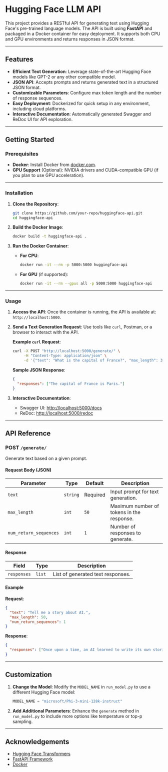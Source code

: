 # Hugging Face LLM API

This project provides a RESTful API for generating text using Hugging Face's pre-trained language models. The API is built using **FastAPI** and packaged in a Docker container for easy deployment. It supports both CPU and GPU environments and returns responses in JSON format.

---

## Features

- **Efficient Text Generation**: Leverage state-of-the-art Hugging Face models like GPT-2 or any other compatible model.
- **JSON API**: Accepts prompts and returns generated text in a structured JSON format.
- **Customizable Parameters**: Configure max token length and the number of response sequences.
- **Easy Deployment**: Dockerized for quick setup in any environment, including cloud platforms.
- **Interactive Documentation**: Automatically generated Swagger and ReDoc UI for API exploration.

---

## Getting Started

### Prerequisites

- **Docker**: Install Docker from [docker.com](https://www.docker.com/).
- **GPU Support** (Optional): NVIDIA drivers and CUDA-compatible GPU (if you plan to use GPU acceleration).

---

### Installation

1. **Clone the Repository**:
   ```bash
   git clone https://github.com/your-repo/huggingface-api.git
   cd huggingface-api
   ```

2. **Build the Docker Image**:

   ```bash
   docker build -t huggingface-api .
   ```

3. **Run the Docker Container**:
   - **For CPU**:
     ```bash
     docker run -it --rm -p 5000:5000 huggingface-api
     ```
   - **For GPU** (if supported):
     ```bash
     docker run -it --rm --gpus all -p 5000:5000 huggingface-api
     ```

---

### Usage

1. **Access the API**:
   Once the container is running, the API is available at: `http://localhost:5000`.

2. **Send a Text Generation Request**:
   Use tools like `curl`, Postman, or a browser to interact with the API.

   **Example `curl` Request**:

   ```bash
   curl -X POST "http://localhost:5000/generate/" \
        -H "Content-Type: application/json" \
        -d '{"text": "What is the capital of France?", "max_length": 30, "num_return_sequences": 1}'
   ```

   **Sample JSON Response**:

   ```json
   {
     "responses": ["The capital of France is Paris."]
   }
   ```

3. **Interactive Documentation**:
   - Swagger UI: [http://localhost:5000/docs](http://localhost:5000/docs)
   - ReDoc: [http://localhost:5000/redoc](http://localhost:5000/redoc)

---

## API Reference

### POST `/generate/`

Generate text based on a given prompt.

#### Request Body (JSON)

| Parameter              | Type     | Default  | Description                               |
| ---------------------- | -------- | -------- | ----------------------------------------- |
| `text`                 | `string` | Required | Input prompt for text generation.         |
| `max_length`           | `int`    | `50`     | Maximum number of tokens in the response. |
| `num_return_sequences` | `int`    | `1`      | Number of responses to generate.          |

#### Response

| Field       | Type   | Description                       |
| ----------- | ------ | --------------------------------- |
| `responses` | `list` | List of generated text responses. |

#### Example

**Request**:

```json
{
  "text": "Tell me a story about AI.",
  "max_length": 50,
  "num_return_sequences": 1
}
```

**Response**:

```json
{
  "responses": ["Once upon a time, an AI learned to write its own stories..."]
}
```

---

## Customization

1. **Change the Model**:
   Modify the `MODEL_NAME` in `run_model.py` to use a different Hugging Face model:

   ```python
   MODEL_NAME = "microsoft/Phi-3-mini-128k-instruct"
   ```

2. **Add Additional Parameters**:
   Enhance the `generate` method in `run_model.py` to include more options like temperature or top-p sampling.

---

## Acknowledgements

- [Hugging Face Transformers](https://huggingface.co/transformers/)
- [FastAPI Framework](https://fastapi.tiangolo.com/)
- [Docker](https://www.docker.com/)
